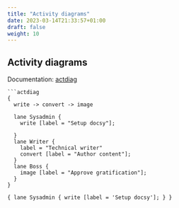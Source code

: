 ```yaml
---
title: "Activity diagrams"
date: 2023-03-14T21:33:57+01:00
draft: false
weight: 10
---
```

## Activity diagrams

Documentation: [actdiag][]

````
```actdiag
{
  write -> convert -> image

  lane Sysadmin {
    write [label = "Setup docsy"];

  }
  lane Writer {
    label = "Technical writer"
    convert [label = "Author content"];
  }
  lane Boss {
    image [label = "Approve gratification"];
  }
}
````

```actdiag {disabled=false antialias=true no-transparency=true no-doctype=false format="svg" size="30x30"}
{ lane Sysadmin { write [label = 'Setup docsy']; } }
```

[actdiag]: http://blockdiag.com/en/actdiag/

